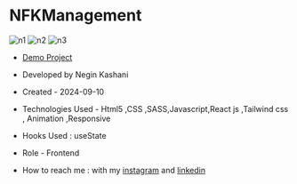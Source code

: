 # NFKManagement

![n1](https://github.com/user-attachments/assets/0d5c857e-85cc-492f-849e-bbeed19fbbdd)
![n2](https://github.com/user-attachments/assets/9cdf0568-a044-4ccf-ae8d-657cbcdfda88)
![n3](https://github.com/user-attachments/assets/be339c0d-b532-4887-87bc-4b097b04ef92)
- [Demo Project](https://nfk-management.vercel.app/)

- Developed by Negin Kashani

- Created - 2024-09-10

- Technologies Used - Html5 ,CSS ,SASS,Javascript,React js ,Tailwind css , Animation ,Responsive

- Hooks Used : useState 

- Role - Frontend

- How to reach me : with my [instagram](https://instagram.com/negin_kashweb?igshid=NTc4MTIwNjQ2YQ==
) and [linkedin](https://www.linkedin.com/in/negin-kashani-567840b8)
